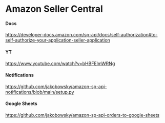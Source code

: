 # Amazon Seller Central

#### Docs
https://developer-docs.amazon.com/sp-api/docs/self-authorization#to-self-authorize-your-application-seller-application

#### YT
https://www.youtube.com/watch?v=bHBFElmWRNg

#### Notifications
https://github.com/jakobowsky/amazon-sp-api-notifications/blob/main/setup.py

#### Google Sheets
https://github.com/jakobowsky/amazon-sp-api-orders-to-google-sheets


